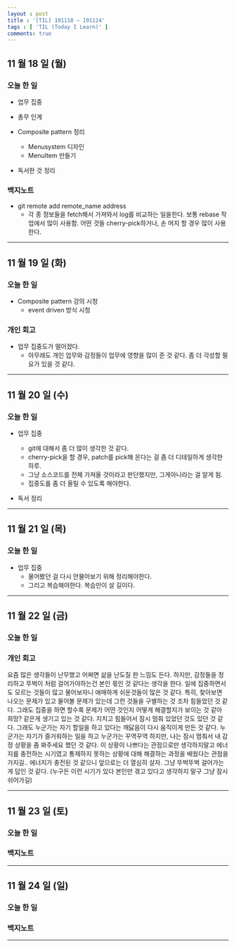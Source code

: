 ```yaml
---
layout : post
title : '[TIL] 191118 ~ 191124'
tags : [ 'TIL (Today I Learn)' ]
comments: true
---
```


## 11 월 18 일 (월)
### 오늘 한 일
- 업무 집중
- 총무 인계
- Composite pattern 정리
  - Menusystem 디자인
  - MenuItem 만들기

- 독서한 것 정리

### 백지노트
- git remote add remote\_name address
  - 각 종 정보들을 fetch해서 가져와서 log를 비교하는 일을한다. 보통 rebase 작업에서 많이 사용함. 어떤 것들 cherry-pick하거나, 손 머지 할 경우 많이 사용한다.

---

## 11 월 19 일 (화)
### 오늘 한 일
- Composite pattern 강의 시청
  - event driven 방식 시청

### 개인 회고
- 업무 집중도가 떨어졌다.
  - 아무래도 개인 업무와 감정들이 업무에 영향을 많이 준 것 같다. 좀 더 각성할 필요가 있을 것 같다.

---

## 11 월 20 일 (수)
### 오늘 한 일
- 업무 집중
  - git에 대해서 좀 더 많이 생각한 것 같다.
  - cherry-pick을 할 경우, patch를 pick해 온다는 걸 좀 더 디테일하게 생각한 하루.
  - 그냥 소스코드를 전체 가져올 것이라고 판단했지만, 그게아니라는 걸 알게 됨.
  - 집중도를 좀 더 올릴 수 있도록 해야한다.

- 독서 정리

---

## 11 월 21 일 (목)
### 오늘 한 일
- 업무 집중
  - 물어봤던 걸 다시 안물어보기 위해 정리해야한다.
  - 그리고 복습해야한다. 복습만이 살 길이다.

---

## 11 월 22 일 (금)
### 오늘 한 일

### 개인 회고
 요즘 많은 생각들이 난무했고 어쩌면 삶을 난도질 한 느낌도 든다. 하지만, 감정들을 정리하고 뚜벅이 처럼 걸어가야하는건 본인 몫인 것 같다는 생각을 한다. 일에 집중하면서도 모르는 것들이 많고 물어보자니 애매하게 쉬운것들이 많은 것 같다. 특히, 찾아보면 나오는 문제가 있고 물어볼 문제가 있는데 그런 것들을 구별하는 것 조차 힘들었던 것 같다. 그래도 집중을 하면 할수록 문제가 어떤 것인지 어떻게 해결할지가 보이는 것 같아 희망? 같은게 생기고 있는 것 같다. 지치고 힘들어서 잠시 멈춰 있었던 것도 있던 것 같다. 그래도 누군가는 자기 할일을 하고 있다는 깨닳음이 다시 움직이게 만든 것 같다. 누군가는 자기가 즐거워하는 일을 하고 누군가는 꾸역꾸역 하지만, 나는 잠시 멈춰서 내 감정 상황을 좀 봐주세요 했던 것 같다. 이 상황이 나쁘다는 관점으로만 생각하지말고 에너지를 충전하는 시기였고 통제하지 못하는 상황에 대해 해결하는 과정을 배웠다는 관점을 가지길.. 에너지가 충전된 것 같으니 앞으로는 더 열심히 살자. 그냥 뚜벅뚜벅 걸어가는게 답인 것 같다. (누구든 이런 시기가 있다 본인만 겪고 있다고 생각하지 말구 그냥 잠시 쉬어가길)

---

## 11 월 23 일 (토)
### 오늘 한 일

### 백지노트

---

## 11 월 24 일 (일)
### 오늘 한 일

### 백지노트

---

